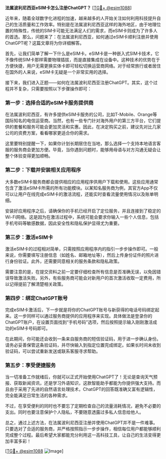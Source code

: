**法属波利尼西亚eSIM卡怎么注册ChatGPT？** [[TG💪+ @esim1088](https://t.me/s/esim1088)]

近年来，随着全球数字化进程的加速，越来越多的人开始关注如何利用科技提升自己的生活质量和工作效率。特别是在法属波利尼西亚这样的海外地区，由于地理位置的特殊性，传统的SIM卡可能无法满足人们的需求，而eSIM卡则成为了许多人的首选。那么，问题来了：在法属波利尼西亚，如何通过eSIM卡顺利注册并使用ChatGPT呢？这篇文章将为你详细解答。

首先，让我们简单了解一下什么是eSIM卡。eSIM卡是一种嵌入式SIM卡技术，它不像传统SIM卡那样需要物理插拔，而是直接集成在设备中。这种技术的优势在于方便快捷，用户无需更换实体卡即可轻松切换运营商网络。对于经常旅行或者居住在国外的人来说，eSIM卡无疑是一个非常实用的选择。

接下来，我们进入正题——如何在法属波利尼西亚注册ChatGPT。其实，这个过程并不复杂，只需要按照以下步骤操作即可：

### 第一步：选择合适的eSIM卡服务提供商

在法属波利尼西亚，有许多提供eSIM卡服务的公司，比如T-Mobile、Orange等国际知名的电信运营商。当然，也有一些专门针对海外用户的第三方平台，它们提供的套餐和服务可能会更加灵活和实惠。因此，在决定购买之前，建议先对比几家公司的资费方案，看看哪家更适合你的需求。

这里要特别提醒一下，如果你计划长期居住在当地，那么选择一个支持本地语言客服的服务商会更加方便。毕竟，当你遇到问题时，能够用母语与对方沟通无疑会让整个体验变得更加顺畅。

### 第二步：下载并安装相关应用程序

大多数eSIM卡服务商都会提供相应的应用程序供用户下载和使用。这些应用通常包含了激活eSIM卡所需的所有功能模块。以某知名服务商为例，其官方App不仅可以让用户在线完成eSIM卡的激活流程，还能实时查看流量使用情况以及账单明细。

安装好应用程序之后，请确保你的手机已经开启了定位服务，并且连接到了稳定的Wi-Fi网络。这是因为在激活过程中，系统可能会要求你输入一些个人信息，包括手机号码等敏感数据，因此安全性和隐私保护显得尤为重要。

### 第三步：激活eSIM卡

激活eSIM卡的过程相对简单，只需按照应用程序内的指引一步步操作即可。一般来说，你需要填写注册信息（如姓名、邮箱地址等），然后上传身份证件的照片进行身份验证。此外，还需要同意相关的服务条款和隐私政策。

需要注意的是，在提交资料之前一定要仔细检查所有信息是否准确无误，以免因错误导致激活失败。另外，有些服务商可能会对新用户的首次激活收取一定费用，所以记得提前了解清楚相关政策。

### 第四步：绑定ChatGPT账号

完成eSIM卡激活后，下一步就是将你的ChatGPT账号与新获得的电话号码绑定起来。这一步同样可以通过服务商提供的应用程序来实现。具体做法是登录你的ChatGPT账户，在设置页面找到“手机号码”选项，然后按照提示输入刚刚激活成功的eSIM卡号码即可。

在此期间，你可能还会收到一条来自服务商的短信验证码，用于进一步确认身份。请务必妥善保管这条验证码，并尽快输入到指定位置完成绑定。如果长时间未收到验证码，可以尝试重新发送或联系客服寻求帮助。

### 第五步：享受便捷服务

当一切准备工作就绪后，你就可以正式开始使用ChatGPT了！无论是查询天气预报、获取新闻资讯，还是学习外语知识，这款智能助手都能为你提供强大支持。而且由于采用了先进的自然语言处理技术，ChatGPT的回答既准确又富有逻辑性，完全能满足日常生活的各种需求。

不过，在享受便利的同时也不要忘了定期检查自己的流量消耗情况，避免不必要的支出。同时也要注意保护个人隐私，不要随意透露过多私人信息给他人。

总之，通过上述方法，在法属波利尼西亚注册并使用ChatGPT并不是一件难事。只要选对了合适的服务商，并严格按照指示一步步操作，相信每位用户都能够顺利完成整个过程。最后希望大家都能充分利用这一高科技工具，让自己的生活变得更加丰富多彩！

[[TG💪+ @esim1088](https://t.me/s/esim1088) ![Image](https://i.postimg.cc/4NQfJmqS/Snipaste-2025-05-13-00-14-12.png)]